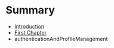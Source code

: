 # Summary

* [Introduction](README.md)
* [First Chapter](chapter1.md)
* authenticationAndProfileManagement


